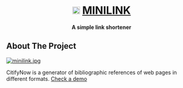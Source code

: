 <div align="center">

# <img src="https://citifynow.vercel.app//favicon.svg" height="20px"/> [MINILINK](https://citifynow.vercel.app)

**A simple link shortener**

</div>

## About The Project

[![minilink.jpg](https://i.postimg.cc/Dw2T6rkb/notifynow.jpg)](https://citifynow.vercel.app)

CitifyNow is a generator of bibliographic references of web pages in different formats. [Check a demo](https://citifynow.vercel.app)
